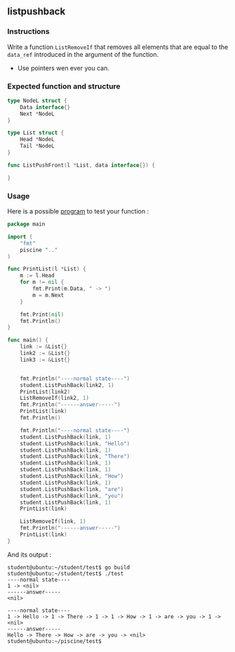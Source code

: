 ## listpushback

### Instructions

Write a function `ListRemoveIf` that removes all elements that are equal to the `data_ref` introduced in the argument of the function.

- Use pointers wen ever you can.


### Expected function and structure

```go
type NodeL struct {
	Data interface{}
	Next *NodeL
}

type List struct {
	Head *NodeL
	Tail *NodeL
}

func ListPushFront(l *List, data interface{}) {

}
```

### Usage

Here is a possible [program](TODO-LINK) to test your function :

```go
package main

import (
	"fmt"
	piscine ".."
)

func PrintList(l *List) {
	m := l.Head
	for m != nil {
		fmt.Print(m.Data, " -> ")
		m = m.Next
	}

	fmt.Print(nil)
	fmt.Println()
}

func main() {
	link := &List{}
	link2 := &List{}
	link3 := &List{}


	fmt.Println("----normal state----")
	student.ListPushBack(link2, 1)
	PrintList(link2)
	ListRemoveIf(link2, 1)
	fmt.Println("------answer-----")
	PrintList(link)
	fmt.Println()

	fmt.Println("----normal state----")
	student.ListPushBack(link, 1)
	student.ListPushBack(link, "Hello")
	student.ListPushBack(link, 1)
	student.ListPushBack(link, "There")
	student.ListPushBack(link, 1)
	student.ListPushBack(link, 1)
	student.ListPushBack(link, "How")
	student.ListPushBack(link, 1)
	student.ListPushBack(link, "are")
	student.ListPushBack(link, "you")
	student.ListPushBack(link, 1)
	PrintList(link)

	ListRemoveIf(link, 1)
	fmt.Println("------answer-----")
	PrintList(link)
}

```

And its output :

```console
student@ubuntu:~/student/test$ go build
student@ubuntu:~/student/test$ ./test
----normal state----
1 -> <nil>
------answer-----
<nil>

----normal state----
1 -> Hello -> 1 -> There -> 1 -> 1 -> How -> 1 -> are -> you -> 1 -> <nil>
------answer-----
Hello -> There -> How -> are -> you -> <nil>
student@ubuntu:~/piscine/test$
```

